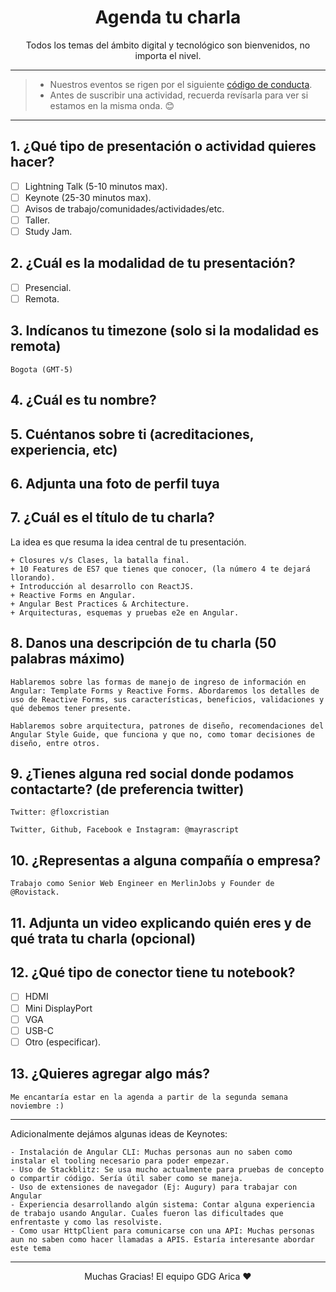 <h1 align="center">Agenda tu charla</h1>

<p align="center">Todos los temas del ámbito digital y tecnológico son bienvenidos, no importa el nivel.</p>

---
> + Nuestros eventos se rigen por el siguiente [código de conducta](https://github.com/gdgarica/code_of_conduct).
> + Antes de suscribir una actividad, recuerda revísarla para ver si estamos en la misma onda. 😊
---

## 1. ¿Qué tipo de presentación o actividad quieres hacer?

- [ ] Lightning Talk (5-10 minutos max).
- [ ] Keynote (25-30 minutos max).
- [ ] Avisos de trabajo/comunidades/actividades/etc.
- [ ] Taller.
- [ ] Study Jam.

## 2. ¿Cuál es la modalidad de tu presentación?
- [ ] Presencial.
- [ ] Remota.

## 3. Indícanos tu timezone (solo si la modalidad es **remota**)
```
Bogota (GMT-5)
```

## 4. ¿Cuál es tu nombre?

## 5. Cuéntanos sobre ti (acreditaciones, experiencia, etc)

## 6. Adjunta una foto de perfil tuya

## 7. ¿Cuál es el título de tu charla?

La idea es que resuma la idea central de tu presentación.
```
+ Closures v/s Clases, la batalla final.
+ 10 Features de ES7 que tienes que conocer, (la número 4 te dejará llorando).
+ Introducción al desarrollo con ReactJS.
+ Reactive Forms en Angular.
+ Angular Best Practices & Architecture.
+ Arquitecturas, esquemas y pruebas e2e en Angular.
```

## 8. Danos una descripción de tu charla (50 palabras máximo)

```
Hablaremos sobre las formas de manejo de ingreso de información en Angular: Template Forms y Reactive Forms. Abordaremos los detalles de uso de Reactive Forms, sus características, beneficios, validaciones y qué debemos tener presente.
```
```
Hablaremos sobre arquitectura, patrones de diseño, recomendaciones del Angular Style Guide, que funciona y que no, como tomar decisiones de diseño, entre otros.
```



## 9. ¿Tienes alguna red social donde podamos contactarte? (de preferencia twitter) 

```
Twitter: @floxcristian
```
```
Twitter, Github, Facebook e Instagram: @mayrascript
```


## 10. ¿Representas a alguna compañía o empresa?

```
Trabajo como Senior Web Engineer en MerlinJobs y Founder de @Rovistack.
```


## 11. Adjunta un video explicando quién eres y de qué trata tu charla (opcional)

## 12. ¿Qué tipo de conector tiene tu notebook?

- [ ] HDMI
- [ ] Mini DisplayPort
- [ ] VGA
- [ ] USB-C
- [ ] Otro (especificar).

## 13. ¿Quieres agregar algo más?
```
Me encantaría estar en la agenda a partir de la segunda semana noviembre :)
```

---
Adicionalmente dejámos algunas ideas de Keynotes:
```
- Instalación de Angular CLI: Muchas personas aun no saben como instalar el tooling necesario para poder empezar.
- Uso de Stackblitz: Se usa mucho actualmente para pruebas de concepto o compartir código. Sería útil saber como se maneja.
- Uso de extensiones de navegador (Ej: Augury) para trabajar con Angular
- Experiencia desarrollando algún sistema: Contar alguna experiencia de trabajo usando Angular. Cuales fueron las dificultades que enfrentaste y como las resolviste.
- Como usar HttpClient para comunicarse con una API: Muchas personas aun no saben como hacer llamadas a APIS. Estaría interesante abordar este tema
```
---
<p align="center">Muchas Gracias! El equipo GDG Arica ❤</p>

